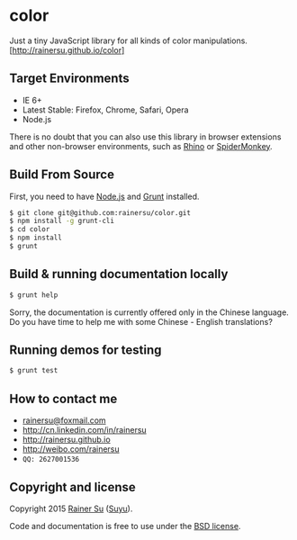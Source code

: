 # color
Just a tiny JavaScript library for all kinds of color manipulations. [http://rainersu.github.io/color]


Target Environments
-------------------

- IE 6+
- Latest Stable: Firefox, Chrome, Safari, Opera
- Node.js

There is no doubt that you can also use this library in browser extensions and other non-browser environments, such as [Rhino](https://github.com/mozilla/rhino) or [SpiderMonkey](https://developer.mozilla.org/en-US/docs/Mozilla/Projects/SpiderMonkey?redirectlocale=en-US&redirectslug=SpiderMonkey).

Build From Source
-----------------

First, you need to have [Node.js](https://nodejs.org/) and [Grunt](http://gruntjs.com/) installed.

```bash
$ git clone git@github.com:rainersu/color.git
$ npm install -g grunt-cli
$ cd color
$ npm install
$ grunt
```

Build & running documentation locally
-------------------------------------

```bash
$ grunt help
```

Sorry, the documentation is currently offered only in the Chinese language. Do you have time to help me with some Chinese - English translations?

Running demos for testing
-------------------------

```bash
$ grunt test
```

How to contact me
-----------------

- rainersu@foxmail.com
- http://cn.linkedin.com/in/rainersu
- http://rainersu.github.io
- http://weibo.com/rainersu
- ``QQ: 2627001536``

Copyright and license
---------------------

Copyright 2015 [Rainer Su](mailto:rainersu@foxmail.com) ([Suyu](http://cn.linkedin.com/in/rainersu)).

Code and documentation is free to use under the [BSD license](https://github.com/rainersu/color/blob/master/LICENSE.md).
